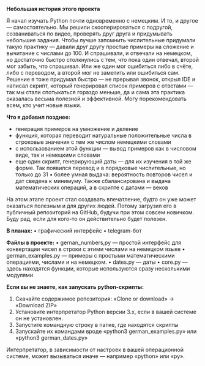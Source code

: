 <b>Небольшая история этого проекта</b>

Я начал изучать Python почти одновременно с немецким. И то, и другое — самостоятельно. Мы решили скооперироваться с подругой, созваниваться по видео, проверять друг друга и придумывать небольшие задания. Чтобы лучше запомнить числительные придумали такую практику — давали друг другу простые примеры на сложение и вычитание с числами до 100. И спрашивали, и отвечали на немецком, но достаточно быстро столкнулись с тем, что пока один отвечал, второй мог забыть, что спрашивал. Или же один мог ошибиться либо в счёте, либо с переводом, а второй мог не заметить или ошибиться сам. Решение я тоже придумал быстро — не прерывая звонок, открыл IDE и написал скрипт, который генерировал список примеров с ответами — так мы стали спотыкаться гораздо меньше, да и сама эта практика оказалась весьма полезной и эффективной. Могу порекомендовать всем, кто учит новые языки.

<b>Что я добавил позднее:</b>
- генерация примеров на умножение и деление
- функция, которая переводит натуральные положительные числа в строковые значения с тем же числом немецкими словами
- с использованием этой функции — вывод примеров как в числовом виде, так и немецкими словами
- еще один скрипт, генерирующий даты — для их изучения в той же форме. Так появился перевод и в порядковые числительные, но только до 31
•	более умная выдача: вероятность повторов чисел и дат сведена к минимуму. Также сбалансирована и выдача математических операций, а в скрипте с датами — веков

На этом этапе проект стал создавать впечатление, будто он уже может оказаться полезным и для других людей. Потому загрузил его в публичный репозиторий на GitHub, будучи при этом совсем новичком. Буду рад, если для кого-то он действительно будет полезен.

<b>В планах:</b>
•	графический интерфейс
•	telegram-бот

<b>Файлы в проекте:</b>
•	gernan_numbers,py — простой интерфейс для конвертации чисел в строки с этими числами на немецком языке
•	german_examples.py — примеры с простыми математическими операциями, числами и на немецком.
•	dates.py — даты
•	core.py — здесь находятся функции, которые используются сразу несколькими модулями

<b>Если вы не знаете, как запускать python-скрипты:</b>
1.	Скачайте содержимое репозитория: «Clone or download» → «Download ZIP»
2.	Установите интерпретатор Python версии 3.x, если в вашей системе он не установлен. 
3.	Запустите командную строку в папке, где находятся скрипты
4.	Запускайте их командами вроде «python3 german_examples.py» или «python3 german_dates.py»

Интерпретатор, в зависимости от настроек в вашей операционной системе, может вызываться иначе — например «python» или «py».

